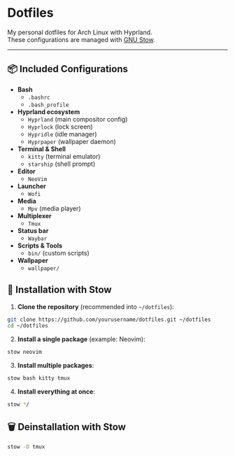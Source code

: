 # Dotfiles

My personal dotfiles for Arch Linux with Hyprland.  
These configurations are managed with [GNU Stow](https://www.gnu.org/software/stow/).

---

## 📦 Included Configurations

- **Bash**
  - `.bashrc`
  - `.bash_profile`
- **Hyprland ecosystem**
  - `Hyprland` (main compositor config)
  - `Hyprlock` (lock screen)
  - `Hypridle` (idle manager)
  - `Hyprpaper` (wallpaper daemon)
- **Terminal & Shell**
  - `kitty` (terminal emulator)
  - `starship` (shell prompt)
- **Editor**
  - `NeoVim`
- **Launcher**
  - `Wofi`
- **Media**
  - `Mpv` (media player)
- **Multiplexer**
  - `Tmux`
- **Status bar**
  - `Waybar`
- **Scripts & Tools**
  - `bin/` (custom scripts)
- **Wallpaper**
  - `wallpaper/`

 ## 🚀 Installation with Stow

1. **Clone the repository** (recommended into `~/dotfiles`):

```bash
git clone https://github.com/yourusername/dotfiles.git ~/dotfiles
cd ~/dotfiles
   ```

2. **Install a single package** (example: Neovim):
 ```bash
 stow neovim
 ```
3. **Install multiple packages**:
 ```bash
 stow bash kitty tmux
 ```
4. **Install everything at once**:
```bash
stow */
 ```
## 🗑️ Deinstallation with Stow
```bash
stow -D tmux
 ``` 





